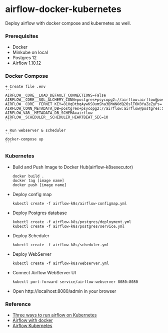 # airflow-docker-kubernetes
Deploy airflow with docker compose and kubernetes as well.

### Prerequisites
+ Docker
+ Minkube on local
+ Postgres 12
+ Airflow 1.10.12

### Docker Compose
    + Create file .env
    ```
    AIRFLOW__CORE__LOAD_DEFAULT_CONNECTIONS=False
    AIRFLOW__CORE__SQL_ALCHEMY_CONN=postgres+psycopg2://airflow:airflow@postgres:5432/airflow
    AIRFLOW__CORE__FERNET_KEY=81HqDtbqAywKSOumSha3BhWNOdQ26slT6K0YaZeZyPs=
    AIRFLOW_CONN_METADATA_DB=postgres+psycopg2://airflow:airflow@postgres:5432/airflow
    AIRFLOW_VAR__METADATA_DB_SCHEMA=airflow
    AIRFLOW__SCHEDULER__SCHEDULER_HEARTBEAT_SEC=10
    ```

    + Run webserver & scheduler
    ```
    docker-compose up
    ```

### Kubernetes
+ Build and Push Image to Docker Hub(airflow-k8sexecutor)
    ```
    docker build .
    docker tag [image name]
    docker push [image name]
    ```

+ Deploy config map
    ```
    kubectl create -f airflow-k8s/airflow-configmap.yml
    ```

+ Deploy Postgres database
    ```
    kubectl create -f airflow-k8s/postgres/deployment.yml
    kubectl create -f airflow-k8s/postgres/service.yml
    ```

+ Deploy Scheduler
    ```
    kubectl create -f airflow-k8s/scheduler.yml
    ```

+ Deploy WebServer
    ```
    kubectl create -f airflow-k8s/webserver.yml
    ```

+ Connect Airflow WebServer UI
    ```
    kubectl port-forward service/airflow-webserver 8080:8080
    ```

+ Open http://localhost:8080/admin in your browser

### Reference
+ [Three ways to run airflow on Kubernetes](https://fullstaq.com/blog/three-ways-to-run-airflow-on-kubernetes/)
+ [Airflow with docker](https://blog.knoldus.com/running-apache-airflow-dag-with-docker/)
+ [Airflow Kubernetes](https://github.com/multilayer-io/airflow-kubernetes)